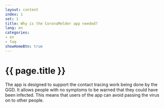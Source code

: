 ```yaml
---
layout: content
index: 1
set: 1
title: Why is the CoronaMelder app needed?
lang: en
categories:
- en
- faq
showHomeBtn: true
---
```


# {{ page.title }}

The app is designed to support the contact tracing work being done by the GGD. It allows people with no symptoms to be warned that they could have been infected. This means that users of the app can avoid passing the virus on to other people.
